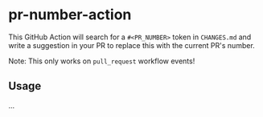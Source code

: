 # pr-number-action

This GitHub Action will search for a `#<PR_NUMBER>` token in `CHANGES.md` and
write a suggestion in your PR to replace this with the current PR's number.

Note: This only works on `pull_request` workflow events!

## Usage

...
